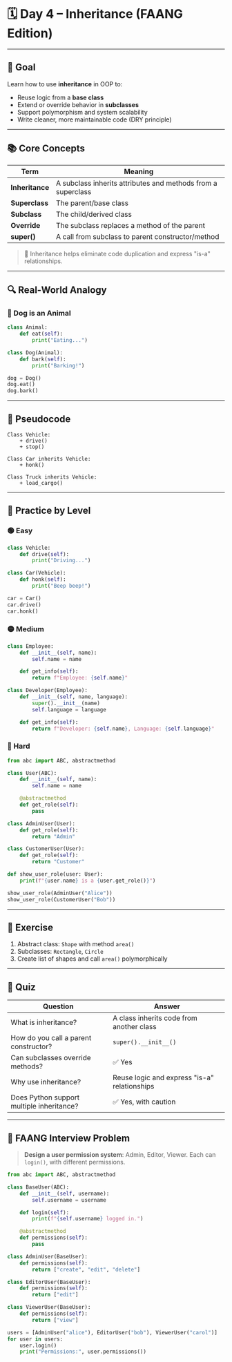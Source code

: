 # 🗓️ Day 4 – Inheritance (FAANG Edition)

---

## 🎯 Goal

Learn how to use **inheritance** in OOP to:

- Reuse logic from a **base class**
- Extend or override behavior in **subclasses**
- Support polymorphism and system scalability
- Write cleaner, more maintainable code (DRY principle)

---

## 📚 Core Concepts

| Term             | Meaning |
|------------------|---------|
| **Inheritance**  | A subclass inherits attributes and methods from a superclass |
| **Superclass**   | The parent/base class |
| **Subclass**     | The child/derived class |
| **Override**     | The subclass replaces a method of the parent |
| **super()**      | A call from subclass to parent constructor/method |

> 🔁 Inheritance helps eliminate code duplication and express "is-a" relationships.

---

## 🔍 Real-World Analogy

### 🐶 Dog is an Animal

```python
class Animal:
    def eat(self):
        print("Eating...")

class Dog(Animal):
    def bark(self):
        print("Barking!")

dog = Dog()
dog.eat()
dog.bark()
```

---

## 🧠 Pseudocode

```plaintext
Class Vehicle:
    + drive()
    + stop()

Class Car inherits Vehicle:
    + honk()

Class Truck inherits Vehicle:
    + load_cargo()
```

---

## 🧱 Practice by Level

### 🟢 Easy

```python
class Vehicle:
    def drive(self):
        print("Driving...")

class Car(Vehicle):
    def honk(self):
        print("Beep beep!")

car = Car()
car.drive()
car.honk()
```

### 🟡 Medium

```python
class Employee:
    def __init__(self, name):
        self.name = name

    def get_info(self):
        return f"Employee: {self.name}"

class Developer(Employee):
    def __init__(self, name, language):
        super().__init__(name)
        self.language = language

    def get_info(self):
        return f"Developer: {self.name}, Language: {self.language}"
```

### 🔴 Hard

```python
from abc import ABC, abstractmethod

class User(ABC):
    def __init__(self, name):
        self.name = name

    @abstractmethod
    def get_role(self):
        pass

class AdminUser(User):
    def get_role(self):
        return "Admin"

class CustomerUser(User):
    def get_role(self):
        return "Customer"

def show_user_role(user: User):
    print(f"{user.name} is a {user.get_role()}")

show_user_role(AdminUser("Alice"))
show_user_role(CustomerUser("Bob"))
```

---

## 📐 Exercise

1. Abstract class: `Shape` with method `area()`
2. Subclasses: `Rectangle`, `Circle`
3. Create list of shapes and call `area()` polymorphically

---

## 📝 Quiz

| Question | Answer |
|----------|--------|
| What is inheritance? | A class inherits code from another class |
| How do you call a parent constructor? | `super().__init__()` |
| Can subclasses override methods? | ✅ Yes |
| Why use inheritance? | Reuse logic and express "is-a" relationships |
| Does Python support multiple inheritance? | ✅ Yes, with caution |

---

## 🧠 FAANG Interview Problem

> **Design a user permission system**: Admin, Editor, Viewer. Each can `login()`, with different permissions.

```python
from abc import ABC, abstractmethod

class BaseUser(ABC):
    def __init__(self, username):
        self.username = username

    def login(self):
        print(f"{self.username} logged in.")

    @abstractmethod
    def permissions(self):
        pass

class AdminUser(BaseUser):
    def permissions(self):
        return ["create", "edit", "delete"]

class EditorUser(BaseUser):
    def permissions(self):
        return ["edit"]

class ViewerUser(BaseUser):
    def permissions(self):
        return ["view"]

users = [AdminUser("alice"), EditorUser("bob"), ViewerUser("carol")]
for user in users:
    user.login()
    print("Permissions:", user.permissions())
```